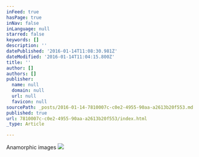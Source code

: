 ```yaml
---
inFeed: true
hasPage: true
inNav: false
inLanguage: null
starred: false
keywords: []
description: ''
datePublished: '2016-01-14T11:08:30.981Z'
dateModified: '2016-01-14T11:04:15.800Z'
title: ''
author: []
authors: []
publisher:
  name: null
  domain: null
  url: null
  favicon: null
sourcePath: _posts/2016-01-14-7810007c-c0e2-4955-90aa-a2613b20f553.md
published: true
url: 7810007c-c0e2-4955-90aa-a2613b20f553/index.html
_type: Article

---
```

Anamorphic images
![](https://the-grid-user-content.s3-us-west-2.amazonaws.com/5b259271-a72e-4026-9f54-61870b5c4f45.jpg)